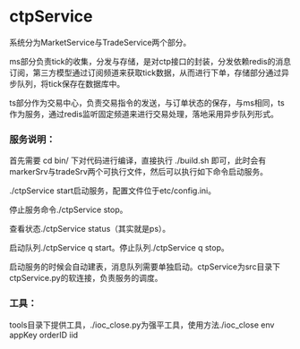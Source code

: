 # ctpService

系统分为MarketService与TradeService两个部分。

ms部分负责tick的收集，分发与存储，是对ctp接口的封装，分发依赖redis的消息订阅，第三方模型通过订阅频道来获取tick数据，从而进行下单，存储部分通过异步队列，将tick保存在数据库中。

ts部分作为交易中心，负责交易指令的发送，与订单状态的保存，与ms相同，ts作为服务，通过redis监听固定频道来进行交易处理，落地采用异步队列形式。

###  服务说明：

首先需要 cd bin/ 下对代码进行编译，直接执行 ./build.sh 即可，此时会有markerSrv与tradeSrv两个可执行文件，然后可以执行如下命令启动服务。

./ctpService start启动服务，配置文件位于etc/config.ini。

停止服务命令./ctpService stop。

查看状态./ctpService status（其实就是ps）。

启动队列./ctpService q start。停止队列./ctpService q stop。

启动服务的时候会自动建表，消息队列需要单独启动。ctpService为src目录下ctpService.py的软连接，负责服务的调度。


###  工具：
tools目录下提供工具，./ioc_close.py为强平工具，使用方法./ioc_close env appKey orderID iid
